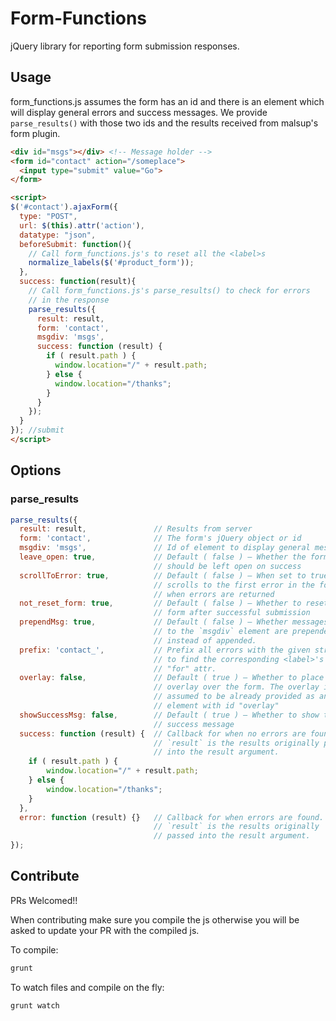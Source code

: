 # Form-Functions

jQuery library for reporting form submission responses.

## Usage
form_functions.js assumes the form has an id and there is an element which will display general errors and success messages. We provide `parse_results()` with those two ids and the results received from malsup's form plugin.

```html
<div id="msgs"></div> <!-- Message holder -->
<form id="contact" action="/someplace">
  <input type="submit" value="Go">
</form>

<script>
$('#contact').ajaxForm({
  type: "POST",
  url: $(this).attr('action'),
  datatype: "json",
  beforeSubmit: function(){
    // Call form_functions.js's to reset all the <label>s
    normalize_labels($('#product_form'));
  },
  success: function(result){
    // Call form_functions.js's parse_results() to check for errors
    // in the response
    parse_results({
      result: result,
      form: 'contact',
      msgdiv: 'msgs',
      success: function (result) {
        if ( result.path ) {
          window.location="/" + result.path;
        } else {
          window.location="/thanks";
        }
      }
    });
  }
}); //submit
</script>
```

## Options

### parse_results

```js
parse_results({
  result: result,               // Results from server
  form: 'contact',              // The form's jQuery object or id
  msgdiv: 'msgs',               // Id of element to display general messages
  leave_open: true,             // Default ( false ) – Whether the form
                                // should be left open on success
  scrollToError: true,          // Default ( false ) – When set to true,
                                // scrolls to the first error in the form
                                // when errors are returned
  not_reset_form: true,         // Default ( false ) – Whether to reset
                                // form after successful submission
  prependMsg: true,             // Default ( false ) – Whether messages added
                                // to the `msgdiv` element are prepended
                                // instead of appended.
  prefix: 'contact_',           // Prefix all errors with the given string
                                // to find the corresponding <label>'s
                                // "for" attr.
  overlay: false,               // Default ( true ) – Whether to place an
                                // overlay over the form. The overlay is
                                // assumed to be already provided as an
                                // element with id "overlay"
  showSuccessMsg: false,        // Default ( true ) – Whether to show the
                                // success message
  success: function (result) {  // Callback for when no errors are found.
                                // `result` is the results originally passed
                                // into the result argument.
    if ( result.path ) {
        window.location="/" + result.path;
    } else {
        window.location="/thanks";
    }
  },
  error: function (result) {}   // Callback for when errors are found.
                                // `result` is the results originally
                                // passed into the result argument.
});
```

## Contribute
PRs Welcomed!!

When contributing make sure you compile the js otherwise you will be asked to update your PR with the compiled js.

To compile:

```sh
grunt
```

To watch files and compile on the fly:

```sh
grunt watch
```
